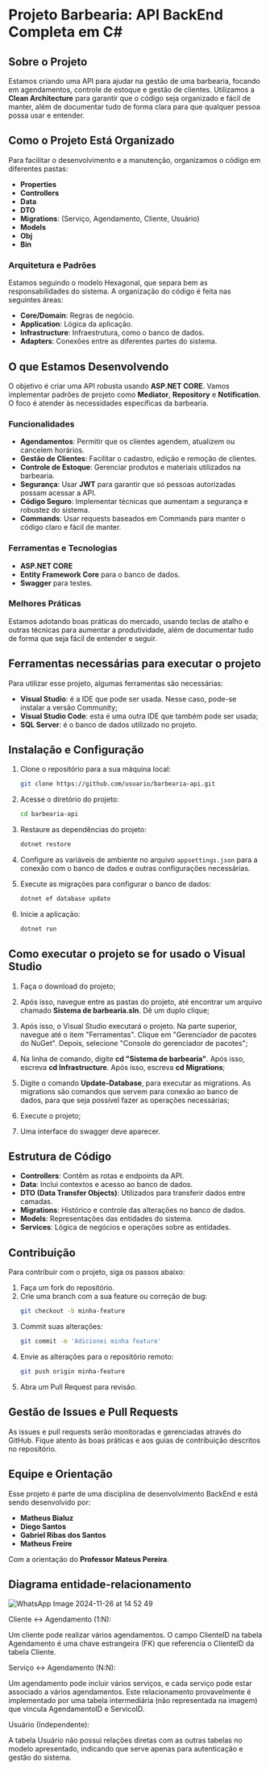 # Projeto Barbearia: API BackEnd Completa em C#

## Sobre o Projeto
Estamos criando uma API para ajudar na gestão de uma barbearia, focando em agendamentos, controle de estoque e gestão de clientes. Utilizamos a **Clean Architecture** para garantir que o código seja organizado e fácil de manter, além de documentar tudo de forma clara para que qualquer pessoa possa usar e entender.

## Como o Projeto Está Organizado
Para facilitar o desenvolvimento e a manutenção, organizamos o código em diferentes pastas:

- **Properties**
- **Controllers**
- **Data**
- **DTO**
- **Migrations**: (Serviço, Agendamento, Cliente, Usuário)
- **Models**
- **Obj**
- **Bin**

### Arquitetura e Padrões
Estamos seguindo o modelo Hexagonal, que separa bem as responsabilidades do sistema. A organização do código é feita nas seguintes áreas:

- **Core/Domain**: Regras de negócio.
- **Application**: Lógica da aplicação.
- **Infrastructure**: Infraestrutura, como o banco de dados.
- **Adapters**: Conexões entre as diferentes partes do sistema.

## O que Estamos Desenvolvendo
O objetivo é criar uma API robusta usando **ASP.NET CORE**. Vamos implementar padrões de projeto como **Mediator**, **Repository** e **Notification**. O foco é atender às necessidades específicas da barbearia.

### Funcionalidades
- **Agendamentos**: Permitir que os clientes agendem, atualizem ou cancelem horários.
- **Gestão de Clientes**: Facilitar o cadastro, edição e remoção de clientes.
- **Controle de Estoque**: Gerenciar produtos e materiais utilizados na barbearia.
- **Segurança**: Usar **JWT** para garantir que só pessoas autorizadas possam acessar a API.
- **Código Seguro**: Implementar técnicas que aumentam a segurança e robustez do sistema.
- **Commands**: Usar requests baseados em Commands para manter o código claro e fácil de manter.

### Ferramentas e Tecnologias
- **ASP.NET CORE**
- **Entity Framework Core** para o banco de dados.
- **Swagger** para testes.


### Melhores Práticas
Estamos adotando boas práticas do mercado, usando teclas de atalho e outras técnicas para aumentar a produtividade, além de documentar tudo de forma que seja fácil de entender e seguir.

## Ferramentas necessárias para executar o projeto
Para utilizar esse projeto, algumas ferramentas são necessárias: 

- **Visual Studio**: é a IDE que pode ser usada. Nesse caso, pode-se instalar a versão Community;
- **Visual Studio Code**: esta é uma outra IDE que também pode ser usada;
- **SQL Server**: é o banco de dados utilizado no projeto.
 

## Instalação e Configuração
1. Clone o repositório para a sua máquina local:
   ```bash
   git clone https://github.com/usuario/barbearia-api.git
   ```

2. Acesse o diretório do projeto:
   ```bash
   cd barbearia-api
   ```

3. Restaure as dependências do projeto:
   ```bash
   dotnet restore
   ```

4. Configure as variáveis de ambiente no arquivo `appsettings.json` para a conexão com o banco de dados e outras configurações necessárias.

5. Execute as migrações para configurar o banco de dados:
   ```bash
   dotnet ef database update
   ```

6. Inicie a aplicação:
   ```bash
   dotnet run
   ```

## Como executar o projeto se for usado o Visual Studio
1. Faça o download do projeto;

2. Após isso, navegue entre as pastas do projeto, até encontrar um arquivo chamado **Sistema de barbearia.sln**. Dê um duplo clique;

3. Após isso, o Visual Studio executará o projeto. Na parte superior, navegue até o item "Ferramentas". Clique em "Gerenciador de pacotes do NuGet". Depois, selecione "Console do gerenciador de pacotes";

4. Na linha de comando, digite **cd "Sistema de barbearia"**. Após isso, escreva **cd Infrastructure**. Após isso, escreva **cd Migrations**;

5. Digite o comando **Update-Database**, para executar as migrations. As migrations são comandos que servem para conexão ao banco de dados, para que seja possível fazer as operações necessárias;

6. Execute o projeto;

7. Uma interface do swagger deve aparecer.

## Estrutura de Código
- **Controllers**: Contêm as rotas e endpoints da API.
- **Data**: Inclui contextos e acesso ao banco de dados.
- **DTO (Data Transfer Objects)**: Utilizados para transferir dados entre camadas.
- **Migrations**: Histórico e controle das alterações no banco de dados.
- **Models**: Representações das entidades do sistema.
- **Services**: Lógica de negócios e operações sobre as entidades.

## Contribuição
Para contribuir com o projeto, siga os passos abaixo:

1. Faça um fork do repositório.
2. Crie uma branch com a sua feature ou correção de bug:
   ```bash
   git checkout -b minha-feature
   ```
3. Commit suas alterações:
   ```bash
   git commit -m 'Adicionei minha feature'
   ```
4. Envie as alterações para o repositório remoto:
   ```bash
   git push origin minha-feature
   ```
5. Abra um Pull Request para revisão.

## Gestão de Issues e Pull Requests
As issues e pull requests serão monitoradas e gerenciadas através do GitHub. Fique atento às boas práticas e aos guias de contribuição descritos no repositório.

## Equipe e Orientação
Esse projeto é parte de uma disciplina de desenvolvimento BackEnd e está sendo desenvolvido por:

- **Matheus Bialuz**
- **Diego Santos**
- **Gabriel Ribas dos Santos**
- **Matheus Freire**

Com a orientação do **Professor Mateus Pereira**.

## Diagrama entidade-relacionamento

![WhatsApp Image 2024-11-26 at 14 52 49](https://github.com/user-attachments/assets/987ab240-4b9d-412f-9df5-2a54085ac55c)

Cliente <-> Agendamento (1:N):

Um cliente pode realizar vários agendamentos.
O campo ClienteID na tabela Agendamento é uma chave estrangeira (FK) que referencia o ClienteID da tabela Cliente.


Serviço <-> Agendamento (N:N):

Um agendamento pode incluir vários serviços, e cada serviço pode estar associado a vários agendamentos.
Este relacionamento provavelmente é implementado por uma tabela intermediária (não representada na imagem) que vincula AgendamentoID e ServicoID.


Usuário (Independente):

A tabela Usuário não possui relações diretas com as outras tabelas no modelo apresentado, indicando que serve apenas para autenticação e gestão do sistema.


